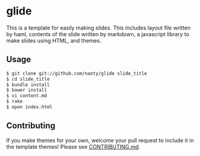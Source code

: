 # glide

This is a template for easily making slides. This includes layout file written by haml, contents of the slide written by markdown, a javascript library to make slides using HTML, and themes.

## Usage

```sh
$ git clone git://github.com/naoty/glide slide_title
$ cd slide_title
$ bundle install
$ bower install
$ vi content.md
$ rake
$ open index.html
```

## Contributing

If you make themes for your own, welcome your pull request to include it in the template themes! Please see [CONTRIBUTING.md](https://github.com/naoty/glide/blob/master/CONTRIBUTING.md).
